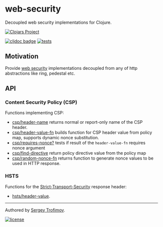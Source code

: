 # web-security

Decoupled web security implementations for Clojure.

[![Clojars Project](https://img.shields.io/clojars/v/com.github.strojure/web-security.svg)](https://clojars.org/com.github.strojure/web-security)

[![cljdoc badge](https://cljdoc.org/badge/com.github.strojure/web-security)](https://cljdoc.org/d/com.github.strojure/web-security)
[![tests](https://github.com/strojure/web-security/actions/workflows/tests.yml/badge.svg)](https://github.com/strojure/web-security/actions/workflows/tests.yml)

## Motivation

Provide [web security] implementations decoupled from any of http abstractions
like ring, pedestal etc.

[web security]: https://developer.mozilla.org/en-US/docs/Web/Security

## API

### Content Security Policy (CSP)

Functions implementing CSP:

- [csp/header-name] returns normal or report-only name of the CSP header.
- [csp/header-value-fn] builds function for CSP header value from policy map,
  supports dynamic nonce substitution.
- [csp/requires-nonce?] tests if result of the `header-value-fn` requires nonce
  argument
- [csp/find-directive] return policy directive value from the policy map
- [csp/random-nonce-fn] returns function to generate nonce values to be used in
  HTTP response.

[csp/header-name]:
https://cljdoc.org/d/com.github.strojure/web-security/CURRENT/api/strojure.web-security.csp#header-name

[csp/header-value-fn]:
https://cljdoc.org/d/com.github.strojure/web-security/CURRENT/api/strojure.web-security.csp#header-value-fn

[csp/requires-nonce?]:
https://cljdoc.org/d/com.github.strojure/web-security/CURRENT/api/strojure.web-security.csp#requires-nonce?

[csp/find-directive]:
https://cljdoc.org/d/com.github.strojure/web-security/CURRENT/api/strojure.web-security.csp#find-directive

[csp/random-nonce-fn]:
https://cljdoc.org/d/com.github.strojure/web-security/CURRENT/api/strojure.web-security.csp#random-nonce-fn

### HSTS

Functions for the [Strict-Transport-Security] response header:

- [hsts/header-value].

[Strict-Transport-Security]:
https://developer.mozilla.org/en-US/docs/Web/HTTP/Headers/Strict-Transport-Security

[hsts/header-value]:
https://cljdoc.org/d/com.github.strojure/web-security/CURRENT/api/strojure.web-security.hsts#header-value

---

Authored by [Sergey Trofimov](https://github.com/serioga).

[![license](https://img.shields.io/badge/license-The%20Unlicense-informational)](UNLICENSE)
